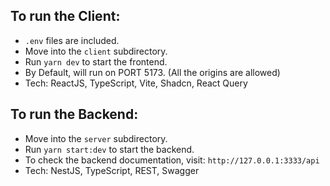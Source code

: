 ## To run the Client:

- `.env` files are included.
- Move into the `client` subdirectory.
- Run `yarn dev` to start the frontend.
- By Default, will run on PORT 5173. (All the origins are allowed)
- Tech: ReactJS, TypeScript, Vite, Shadcn, React Query

## To run the Backend:

- Move into the `server` subdirectory.
- Run `yarn start:dev` to start the backend.
- To check the backend documentation, visit: `http://127.0.0.1:3333/api`
- Tech: NestJS, TypeScript, REST, Swagger
